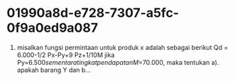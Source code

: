 # 01990a8d-e728-7307-a5fc-0f9a0ed9a087
1. misalkan fungsi permintaan untuk produk x adalah sebagai berikut  Qd = 6.000-1/2 Px-Py+9 Pz+1/10M jika Py=$6.500 sementara tingkat pendapatan M=$70.000, maka tentukan   a). apakah barang Y dan b...
